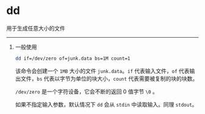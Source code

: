 # dd

用于生成任意大小的文件

---

1. 一般使用

    ```sh
    dd if=/dev/zero of=junk.data bs=1M count=1
    ```

    该命令会创建一个 `1MB` 大小的文件 `junk.data`。`if` 代表输入文件，`of` 代表输出文件，`bs` 代表以字节为单位的块大小，`count` 代表需要被复制的块的块数。

    `/dev/zero` 是一个字符设备，它会不断的返回 0 值字节 `\0` 。

    如果不指定输入参数，默认情况下 `dd` 会从 `stdin` 中读取输入。同理 `stdout`。
    